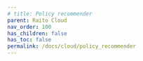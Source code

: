 ```yaml
---
# title: Policy recommender
parent: Raito Cloud
nav_order: 100
has_children: false
has_toc: false
permalink: /docs/cloud/policy_recommender
---
```


